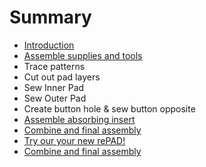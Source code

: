 # Summary

* [Introduction](README.md)
* [Assemble supplies and tools](assemble-supplies-and-tools.md)
* Trace patterns
* Cut out pad layers
* Sew Inner Pad
* Sew Outer Pad
* Create button hole & sew button opposite
* [Assemble absorbing insert](assemble-absorbing-insert.md)
* [Combine and final assembly](combine-and-final-assembly.md)
* [Try our your new rePAD!](try-our-your-new-repad!.md)
* [Combine and final assembly](combine-and-final-assembly.md)

